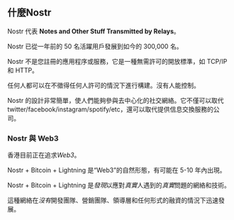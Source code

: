 ## 什麼Nostr

Nostr 代表 **Notes and Other Stuff Transmitted by Relays**。

Nostr 已從一年前的 50 名活躍用戶發展到如今的 300,000 名。

Nostr 不是您註冊的應用程序或服務，它是一種無需許可的開放標準，如 TCP/IP 和 HTTP。

任何人都可以在不徵得任何人許可的情況下進行構建。沒有人能控制。

Nostr 的設計非常簡單，使人們能夠參與去中心化的社交網絡。它不僅可以取代twitter/facebook/instagram/spotify/etc，還可以取代提供信息交換服務的公司。

### Nostr 與 Web3

香港目前正在追求*Web3*。

Nostr + Bitcoin + Lightning 是“Web3”的自然形態，有可能在 5-10 年內出現。

Nostr + Bitcoin + Lightning 是*發現*以應對*真實*人遇到的*真實*問題的網絡和技術。

這種網絡在*沒有*開發團隊、營銷團隊、領導層和任何形式的融資的情況下迅速發展。